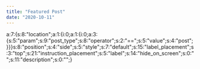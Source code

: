 ```yaml
---
title: "Featured Post"
date: "2020-10-11"
---
```


a:7:{s:8:"location";a:1:{i:0;a:1:{i:0;a:3:{s:5:"param";s:9:"post\_type";s:8:"operator";s:2:"==";s:5:"value";s:4:"post";}}}s:8:"position";s:4:"side";s:5:"style";s:7:"default";s:15:"label\_placement";s:3:"top";s:21:"instruction\_placement";s:5:"label";s:14:"hide\_on\_screen";s:0:"";s:11:"description";s:0:"";}
